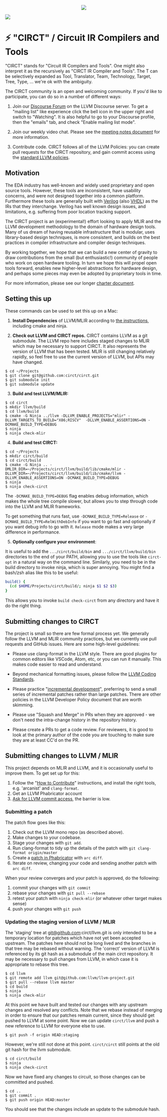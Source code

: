 <p align="center"><img src="docs/circt-logo.svg"/></p>

[![](https://github.com/circt/circt/workflows/Build%20and%20Test/badge.svg?event=push)](https://github.com/circt/circt/actions)

# ⚡️ "CIRCT" / Circuit IR Compilers and Tools

"CIRCT" stands for "Circuit IR Compilers and Tools".  One might also interpret
it as the recursively as "CIRCT IR Compiler and Tools".  The T can be
selectively expanded as Tool, Translator, Team, Technology, Target, Tree, Type,
... we're ok with the ambiguity.

The CIRCT community is an open and welcoming community.  If you'd like to
participate, you can do so in a number of different ways:

1) Join our [Discourse Forum](https://llvm.discourse.group/c/Projects-that-want-to-become-official-LLVM-Projects/circt/) on the LLVM Discourse server.  To get a "mailing list" like experience click the bell icon in the upper right and switch to "Watching".  It is also helpful to go to your Discourse profile, then the "emails" tab, and check "Enable mailing list mode".

2) Join our weekly video chat.  Please see the
[meeting notes document](https://docs.google.com/document/d/1fOSRdyZR2w75D87yU2Ma9h2-_lEPL4NxvhJGJd-s5pk/edit#)
for more information.

3) Contribute code.  CIRCT follows all of the LLVM Policies: you can create pull
   requests for the CIRCT repository, and gain commit access using the [standard
   LLVM policies](https://llvm.discourse.group/c/Projects-that-want-to-become-official-LLVM-Projects/circt/).

## Motivation

The EDA industry has well-known and widely used proprietary and open source
tools.  However, these tools are inconsistent, have usability concerns, and were
not designed together into a common platform.  Furthermore
these tools are generally built with
[Verilog](https://en.wikipedia.org/wiki/Verilog) (also
[VHDL](https://en.wikipedia.org/wiki/VHDL)) as the IRs that they
interchange.  Verilog has well known design issues, and limitations, e.g.
suffering from poor location tracking support.

The CIRCT project is an (experimental!) effort looking to apply MLIR and
the LLVM development methodology to the domain of hardware design tools.  Many
of us dream of having reusable infrastructure that is modular, uses
library-based design techniques, is more consistent, and builds on the best
practices in compiler infrastructure and compiler design techniques.

By working together, we hope that we can build a new center of gravity to draw
contributions from the small (but enthusiastic!) community of people who work
on open hardware tooling.  In turn we hope this will propel open tools forward,
enables new higher-level abstractions for hardware design, and
perhaps some pieces may even be adopted by proprietary tools in time.

For more information, please see our longer [charter document](docs/Charter.md).

## Setting this up

These commands can be used to set this up on a Mac:

1) **Install Dependencies** of LLVM/MLIR according to [the
  instructions](https://mlir.llvm.org/getting_started/), including cmake and ninja.

2) **Check out LLVM and CIRCT repos.**  CIRCT contains LLVM as a git
submodule.  The LLVM repo here includes staged changes to MLIR which
may be necessary to support CIRCT.  It also represents the version of
LLVM that has been tested.  MLIR is still changing relatively rapidly,
so feel free to use the current version of LLVM, but APIs may have
changed.

```
$ cd ~/Projects
$ git clone git@github.com:circt/circt.git
$ git submodule init
$ git submodule update
```

3) **Build and test LLVM/MLIR:**

```
$ cd circt
$ mkdir llvm/build
$ cd llvm/build
$ cmake -G Ninja ../llvm -DLLVM_ENABLE_PROJECTS="mlir" -DLLVM_TARGETS_TO_BUILD="X86;RISCV"  -DLLVM_ENABLE_ASSERTIONS=ON -DCMAKE_BUILD_TYPE=DEBUG
$ ninja
$ ninja check-mlir
```

4) **Build and test CIRCT:**

```
$ cd ~/Projects
$ mkdir circt/build
$ cd circt/build
$ cmake -G Ninja .. -DMLIR_DIR=~/Projects/circt/llvm/build/lib/cmake/mlir -DLLVM_DIR=~/Projects/circt/llvm/build/lib/cmake/llvm -DLLVM_ENABLE_ASSERTIONS=ON -DCMAKE_BUILD_TYPE=DEBUG
$ ninja
$ ninja check-circt
```

The `-DCMAKE_BUILD_TYPE=DEBUG` flag enables debug information, which makes the
whole tree compile slower, but allows you to step through code into the LLVM
and MLIR frameworks.

To get something that runs fast, use `-DCMAKE_BUILD_TYPE=Release` or
`-DCMAKE_BUILD_TYPE=RelWithDebInfo` if you want to go fast and optionally if
you want debug info to go with it.  `Release` mode makes a very large difference
in performance.


5) **Optionally configure your environment**:

It is useful to add the `.../circt/build/bin` and `.../circt/llvm/build/bin` directories to the end
of your PATH, allowing you to use the tools like `circt-opt` in a natural way on
the command line.  Similarly, you need to be in the build directory to invoke
ninja, which is super annoying.  You might find a bash/zsh alias like this to
be useful:

```bash
build() {
  (cd $HOME/Projects/circt/build/; ninja $1 $2 $3)
}
```

This allows you to invoke `build check-circt` from any directory and have it do
the right thing.

## Submitting changes to CIRCT

The project is small so there are few formal process yet.  We generally follow
the LLVM and MLIR community practices, but we currently use pull requests and
GitHub issues.  Here are some high-level guidelines:

 * Please use clang-format in the LLVM style.  There are good plugins
   for common editors like VSCode, Atom, etc, or you can run it
   manually.  This makes code easier to read and understand.

 * Beyond mechanical formatting issues, please follow the [LLVM Coding
   Standards](https://llvm.org/docs/CodingStandards.html).

 * Please practice "[incremental development](https://llvm.org/docs/DeveloperPolicy.html#incremental-development)", preferring to send a small
   series of incremental patches rather than large patches.  There are other
   policies in the LLVM Developer Policy document that are worth skimming.

 * Please use "Squash and Merge" in PRs when they are approved - we don't
   need the intra-change history in the repository history.

 * Please create a PRs to get a code review.  For reviewers, it is good to look
   at the primary author of the code you are touching to make sure they are at
   least CC'd on the PR.

## Submitting changes to LLVM / MLIR

This project depends on MLIR and LLVM, and it is occasionally useful to improve them.
To get set up for this:

1) Follow the "[How to Contribute](https://mlir.llvm.org/getting_started/Contributing/)" instructions, and install the right tools, e.g. 'arcanist' and `clang-format`.
 2) Get an LLVM Phabricator account
 3) [Ask for LLVM commit access](https://llvm.org/docs/DeveloperPolicy.html#obtaining-commit-access), the barrier is low.

### Submitting a patch

The patch flow goes like this:

1) Check out the LLVM mono repo (as described above).
2) Make changes to your codebase.
3) Stage your changes with `git add`.
4) Run clang-format to tidy up the details of the patch with `git clang-format origin/master`
5) Create a [patch in Phabricator](https://llvm.org/docs/Phabricator.html) with `arc diff`.
6) Iterate on review, changing your code and sending another patch with `arc diff`.

When your review converges and your patch is approved, do the following:

1) commit your changes with `git commit`
2) rebase your changes with `git pull --rebase`
3) retest your patch with `ninja check-mlir`  (or whatever other target makes sense)
4) push your changes with `git push`

### Updating the staging version of LLVM / MLIR

The 'staging' tree at git@github.com:circt/llvm.git is only intended to be a temporary location for patches which have not yet been accepted upstream.  The patches here should not be long lived and the branches in that tree may be rebased without warning.  The 'correct' version of LLVM is referenced by its git hash as a submodule of the main circt repository.  It may be necessary to pull changes from LLVM, in which case it is appropriate to rebase this tree.

```
$ cd llvm
$ git remote add llvm git@github.com:llvm/llvm-project.git
$ git pull --rebase llvm master
$ cd build
$ ninja
$ ninja check-mlir
```

At this point we have built and tested our changes with any upstream changes and resolved any conflicts.  Note that we rebase instead of merging in order to ensure that our patches remain current, since they should get pushed to LLVM at some point.  Now we can update `circt/llvm` and push a new reference to LLVM for everyone else to use.

```
$ git push -f origin HEAD:staging
```

However, we're still not done at this point.  `circt/circt` still points at the old git hash for the llvm submodule.

```
$ cd circt/build
$ ninja
$ ninja check-circt
```

Now we have fixed any changes to circuit, so those changes can be committed and pushed.

```
$ cd ..
$ git commit .
$ git push origin HEAD:master
```

You should see that the changes include an update to the submodule hash.
